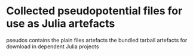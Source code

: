 # Collected pseudopotential files for use as Julia artefacts

pseudos contains the plain files
artefacts the bundled tarball artefacts for download in dependent Julia projects
